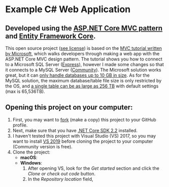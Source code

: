 # Example C# Web Application
## Developed using the [ASP.NET Core MVC pattern](https://docs.microsoft.com/en-us/aspnet/core/mvc/overview?view=aspnetcore-2.2) and [Entity Framework Core](https://docs.microsoft.com/en-us/ef/core/).

This open source project ([see license](LICENSE.txt "The GNU Affero General Public License; a free, copyleft license.")) is based on the [MVC tutorial written by Microsoft](https://docs.microsoft.com/en-us/aspnet/core/tutorials/first-mvc-app/?view=aspnetcore-2.2), which walks developers through making a web app with the ASP.NET Core MVC design pattern.  The tutorial shows you how to connect to a Microsoft SQL Server ([Express](https://www.microsoft.com/en-us/sql-server/sql-server-editions-express)), however I made some changes so that it connects to a MySQL Server ([Community](https://dev.mysql.com/downloads/mysql/)).  The Microsoft solution works great, but it can [only handle databases up to 10 GB in size](https://docs.microsoft.com/en-us/sql/sql-server/editions-and-components-of-sql-server-2017?view=sql-server-2017#Cross-BoxScaleLimits "After opening link, scroll to bottom of table.").  As for the MySQL solution, the maximum database/table file size is only restricted by the OS, and [a single table can be as large as 256 TB](https://dev.mysql.com/doc/refman/8.0/en/table-size-limit.html) with default settings (max is 65,536TB).

## Opening this project on your computer:
1. First, you may want to [fork](https://help.github.com/en/articles/fork-a-repo) (make a copy) this project to your GitHub profile. 
2. Next, make sure that you have [.NET Core SDK 2.2](https://dotnet.microsoft.com/download) installed.
3. I haven't tested this project with Visual Studio (VS) 2017, so you may want to install [VS 2019](https://visualstudio.microsoft.com/vs/) before cloning the project to your computer (Community version is free).
4. Clone the project:
    * __macOS__:
    * __Windows__:
      1. After opening VS, look for the _Get started_ section and click the _Clone or check out code_ button.
      2. In the _Repository location_ field, 
